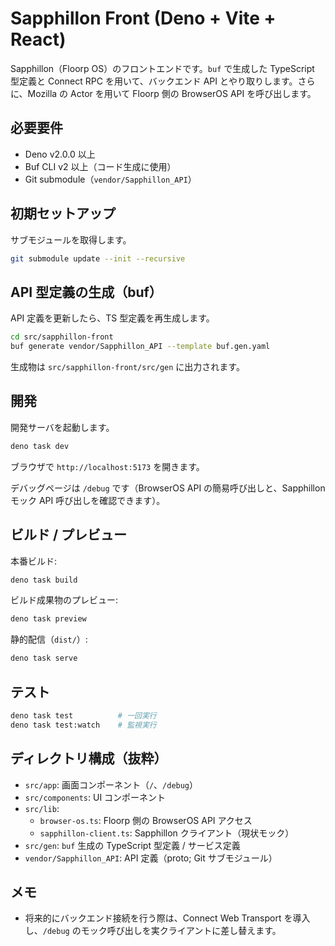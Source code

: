 # Sapphillon Front (Deno + Vite + React)

Sapphillon（Floorp OS）のフロントエンドです。`buf` で生成した TypeScript 型定義と Connect RPC を用いて、バックエンド API とやり取りします。さらに、Mozilla の Actor を用いて Floorp 側の BrowserOS API を呼び出します。

## 必要要件

- Deno v2.0.0 以上
- Buf CLI v2 以上（コード生成に使用）
- Git submodule（`vendor/Sapphillon_API`）

## 初期セットアップ

サブモジュールを取得します。

```sh
git submodule update --init --recursive
```

## API 型定義の生成（buf）

API 定義を更新したら、TS 型定義を再生成します。

```sh
cd src/sapphillon-front
buf generate vendor/Sapphillon_API --template buf.gen.yaml
```

生成物は `src/sapphillon-front/src/gen` に出力されます。

## 開発

開発サーバを起動します。

```sh
deno task dev
```

ブラウザで `http://localhost:5173` を開きます。

デバッグページは `/debug` です（BrowserOS API の簡易呼び出しと、Sapphillon モック API 呼び出しを確認できます）。

## ビルド / プレビュー

本番ビルド:

```sh
deno task build
```

ビルド成果物のプレビュー:

```sh
deno task preview
```

静的配信（`dist/`）:

```sh
deno task serve
```

## テスト

```sh
deno task test          # 一回実行
deno task test:watch    # 監視実行
```

## ディレクトリ構成（抜粋）

- `src/app`: 画面コンポーネント（`/`、`/debug`）
- `src/components`: UI コンポーネント
- `src/lib`:
  - `browser-os.ts`: Floorp 側の BrowserOS API アクセス
  - `sapphillon-client.ts`: Sapphillon クライアント（現状モック）
- `src/gen`: `buf` 生成の TypeScript 型定義 / サービス定義
- `vendor/Sapphillon_API`: API 定義（proto; Git サブモジュール）

## メモ

- 将来的にバックエンド接続を行う際は、Connect Web Transport を導入し、`/debug` のモック呼び出しを実クライアントに差し替えます。

